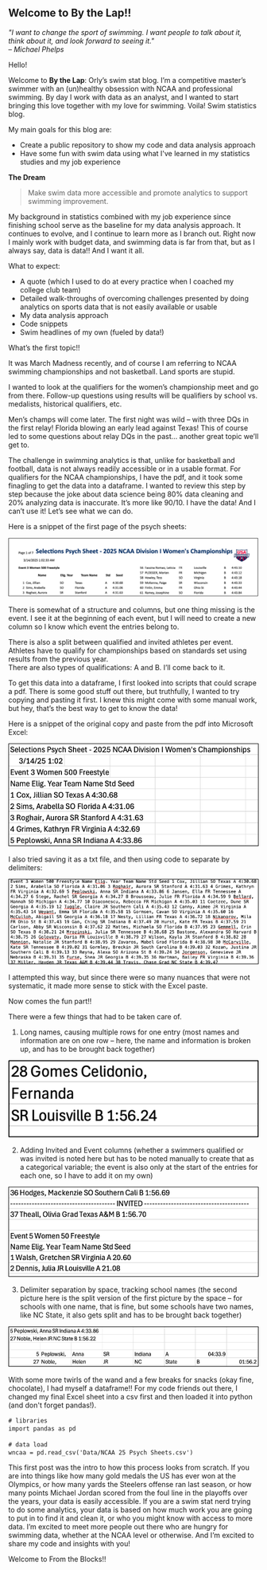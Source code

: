 ## Welcome to By the Lap!!

*"I want to change the sport of swimming. I want people to talk about it, think about it, and look forward to seeing it."  
– Michael Phelps*

Hello!

Welcome to **By the Lap**: Orly’s swim stat blog. 
I’m a competitive master’s swimmer with an (un)healthy obsession with NCAA and professional swimming. 
By day I work with data as an analyst, and I wanted to start bringing this love together with my love for swimming. 
Voila! Swim statistics blog.  

My main goals for this blog are:  
+ Create a public repository to show my code and data analysis approach
+ Have some fun with swim data using what I've learned in my statistics studies and my job experience

**The Dream** 
> Make swim data more accessible and promote analytics to support swimming improvement.

My background in statistics combined with my job experience since finishing school serve as the baseline for my data analysis approach. 
It continues to evolve, and I continue to learn more as I branch out. 
Right now I mainly work with budget data, and swimming data is far from that, but as I always say, data is data!! 
And I want it all.

What to expect:
+ A quote (which I used to do at every practice when I coached my college club team)
+ Detailed walk-throughs of overcoming challenges presented by doing analytics on sports data that is not easily available or usable
+ My data analysis approach
+ Code snippets
+ Swim headlines of my own (fueled by data!)

What’s the first topic!!

It was March Madness recently, and of course I am referring to NCAA swimming championships and not basketball. 
Land sports are stupid.

I wanted to look at the qualifiers for the women’s championship meet and go from there. 
Follow-up questions using results will be qualifiers by school vs. medalists, historical qualifiers, etc.

Men’s champs will come later. 
The first night was wild – with three DQs in the first relay! 
Florida blowing an early lead against Texas! 
This of course led to some questions about relay DQs in the past… another great topic we’ll get to.

The challenge in swimming analytics is that, unlike for basketball and football, data is not always readily accessible or in a usable format. 
For qualifiers for the NCAA championships, I have the pdf, and it took some finagling to get the data into a dataframe. 
I wanted to review this step by step because the joke about data science being 80% data cleaning and 20% analyzing data is inaccurate. 
It’s more like 90/10. I have the data! And I can’t use it! 
Let’s see what we can do.

Here is a snippet of the first page of the psych sheets:

![Pysch Sheets](/images/Picture1.png)

There is somewhat of a structure and columns, but one thing missing is the event. 
I see it at the beginning of each event, but I will need to create a new column so I know which event the entries belong to.

There is also a split between qualified and invited athletes per event. 
Athletes have to qualify for championships based on standards set using results from the previous year.  
There are also types of qualifications: A and B. I’ll come back to it.

To get this data into a dataframe, I first looked into scripts that could scrape a pdf. 
There is some good stuff out there, but truthfully, I wanted to try copying and pasting it first. 
I knew this might come with some manual work, but hey, that’s the best way to get to know the data! 

Here is a snippet of the original copy and paste from the pdf into Microsoft Excel:

![Excel Paste](/images/Picture2.png)

I also tried saving it as a txt file, and then using code to separate by delimiters:

![TXT File](/images/Picture3.png)

I attempted this way, but since there were so many nuances that were not systematic, it made more sense to stick with the Excel paste.

Now comes the fun part!!

There were a few things that had to be taken care of.

1. Long names, causing multiple rows for one entry (most names and information are on one row – here, the name and information is broken up, and has to be brought back together)

![Long Names](/images/Picture4.png)

2. Adding Invited and Event columns (whether a swimmers qualified or was invited is noted here but has to be noted manually to create that as a categorical variable; the event is also only at the start of the entries for each one, so I have to add it on my own)

![New Fields](/images/Picture5.png)

3. Delimiter separation by space, tracking school names (the second picture here is the split version of the first picture by the space – for schools with one name, that is fine, but some schools have two names, like NC State, it also gets split and has to be brought back together)

![Delimiter Challenge](/images/Picture6.png)

With some more twirls of the wand and a few breaks for snacks (okay fine, chocolate), I had myself a dataframe!! 
For my code friends out there, I changed my final Excel sheet into a csv first and then loaded it into python (and don't forget pandas!).

```{python}
# libraries
import pandas as pd

# data load
wncaa = pd.read_csv('Data/NCAA 25 Psych Sheets.csv')
```

This first post was the intro to how this process looks from scratch. 
If you are into things like how many gold medals the US has ever won at the Olympics, or how many yards the Steelers offense ran last season, or how many points Michael Jordan scored from the foul line in the playoffs over the years, your data is easily accessible. 
If you are a swim stat nerd trying to do some analytics, your data is based on how much work you are going to put in to find it and clean it, or who you might know with access to more data. 
I’m excited to meet more people out there who are hungry for swimming data, whether at the NCAA level or otherwise. 
And I’m excited to share my code and insights with you! 

Welcome to From the Blocks!!


